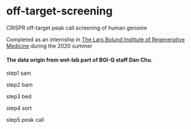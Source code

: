 # off-target-screening
CRISPR off-target peak call screening of human genome 

Completed as an internship in [The Lars Bolund Institute of Regenerative Medicine](http://www.bolundinstitute.com/) during the 2020 summer
#### The data origin from wet-lab part of BGI-Q staff Dan Chu.

step1 sam

step2 bam

step3 bed

step4 sort

step5 peak call

